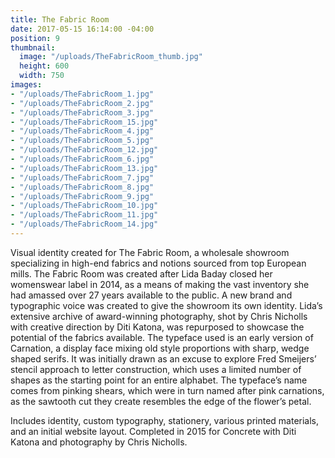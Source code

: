 ```yaml
---
title: The Fabric Room
date: 2017-05-15 16:14:00 -04:00
position: 9
thumbnail:
  image: "/uploads/TheFabricRoom_thumb.jpg"
  height: 600
  width: 750
images:
- "/uploads/TheFabricRoom_1.jpg"
- "/uploads/TheFabricRoom_2.jpg"
- "/uploads/TheFabricRoom_3.jpg"
- "/uploads/TheFabricRoom_15.jpg"
- "/uploads/TheFabricRoom_4.jpg"
- "/uploads/TheFabricRoom_5.jpg"
- "/uploads/TheFabricRoom_12.jpg"
- "/uploads/TheFabricRoom_6.jpg"
- "/uploads/TheFabricRoom_13.jpg"
- "/uploads/TheFabricRoom_7.jpg"
- "/uploads/TheFabricRoom_8.jpg"
- "/uploads/TheFabricRoom_9.jpg"
- "/uploads/TheFabricRoom_10.jpg"
- "/uploads/TheFabricRoom_11.jpg"
- "/uploads/TheFabricRoom_14.jpg"
---
```


Visual identity created for The Fabric Room, a wholesale showroom specializing in high-end fabrics and notions sourced from top European mills. The Fabric Room was created after Lida Baday closed her womenswear label in 2014, as a means of making the vast inventory she had amassed over 27 years available to the public. A new brand and typographic voice was created to give the showroom its own identity. Lida’s extensive archive of award-winning photography, shot by Chris Nicholls with creative direction by Diti Katona, was repurposed to showcase the potential of the fabrics available. The typeface used is an early version of Carnation, a display face mixing old style proportions with sharp, wedge shaped serifs. It was initially drawn as an excuse to explore Fred Smeijers’ stencil approach to letter construction, which uses a limited number of shapes as the starting point for an entire alphabet. The typeface’s name comes from pinking shears, which were in turn named after pink carnations, as the sawtooth cut they create resembles the edge of the flower’s petal.

Includes identity, custom typography, stationery, various printed materials, and an initial website layout. Completed in 2015 for Concrete with Diti Katona and photography by Chris Nicholls.